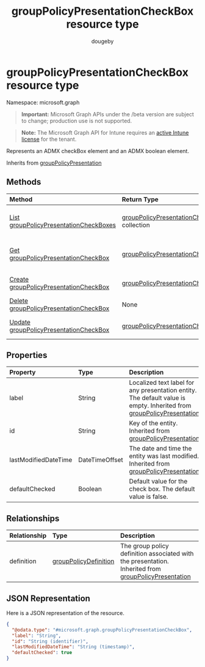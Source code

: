 ﻿---
title: "groupPolicyPresentationCheckBox resource type"
description: "Represents an ADMX checkBox element and an ADMX boolean element."
author: "dougeby"
localization_priority: Normal
ms.prod: "intune"
doc_type: resourcePageType
---

# groupPolicyPresentationCheckBox resource type

Namespace: microsoft.graph

> **Important:** Microsoft Graph APIs under the /beta version are subject to change; production use is not supported.

> **Note:** The Microsoft Graph API for Intune requires an [active Intune license](https://go.microsoft.com/fwlink/?linkid=839381) for the tenant.

Represents an ADMX checkBox element and an ADMX boolean element.

Inherits from [groupPolicyPresentation](../resources/intune-grouppolicy-grouppolicypresentation.md)

## Methods

| Method                                                                                                        | Return Type                                                                                                      | Description                                                                                                                                             |
| :------------------------------------------------------------------------------------------------------------ | :--------------------------------------------------------------------------------------------------------------- | :------------------------------------------------------------------------------------------------------------------------------------------------------ |
| [List groupPolicyPresentationCheckBoxes](../api/intune-grouppolicy-grouppolicypresentationcheckbox-list.md)   | [groupPolicyPresentationCheckBox](../resources/intune-grouppolicy-grouppolicypresentationcheckbox.md) collection | List properties and relationships of the [groupPolicyPresentationCheckBox](../resources/intune-grouppolicy-grouppolicypresentationcheckbox.md) objects. |
| [Get groupPolicyPresentationCheckBox](../api/intune-grouppolicy-grouppolicypresentationcheckbox-get.md)       | [groupPolicyPresentationCheckBox](../resources/intune-grouppolicy-grouppolicypresentationcheckbox.md)            | Read properties and relationships of the [groupPolicyPresentationCheckBox](../resources/intune-grouppolicy-grouppolicypresentationcheckbox.md) object.  |
| [Create groupPolicyPresentationCheckBox](../api/intune-grouppolicy-grouppolicypresentationcheckbox-create.md) | [groupPolicyPresentationCheckBox](../resources/intune-grouppolicy-grouppolicypresentationcheckbox.md)            | Create a new [groupPolicyPresentationCheckBox](../resources/intune-grouppolicy-grouppolicypresentationcheckbox.md) object.                              |
| [Delete groupPolicyPresentationCheckBox](../api/intune-grouppolicy-grouppolicypresentationcheckbox-delete.md) | None                                                                                                             | Deletes a [groupPolicyPresentationCheckBox](../resources/intune-grouppolicy-grouppolicypresentationcheckbox.md).                                        |
| [Update groupPolicyPresentationCheckBox](../api/intune-grouppolicy-grouppolicypresentationcheckbox-update.md) | [groupPolicyPresentationCheckBox](../resources/intune-grouppolicy-grouppolicypresentationcheckbox.md)            | Update the properties of a [groupPolicyPresentationCheckBox](../resources/intune-grouppolicy-grouppolicypresentationcheckbox.md) object.                |

## Properties

| Property             | Type           | Description                                                                                                                                                                        |
| :------------------- | :------------- | :--------------------------------------------------------------------------------------------------------------------------------------------------------------------------------- |
| label                | String         | Localized text label for any presentation entity. The default value is empty. Inherited from [groupPolicyPresentation](../resources/intune-grouppolicy-grouppolicypresentation.md) |
| id                   | String         | Key of the entity. Inherited from [groupPolicyPresentation](../resources/intune-grouppolicy-grouppolicypresentation.md)                                                            |
| lastModifiedDateTime | DateTimeOffset | The date and time the entity was last modified. Inherited from [groupPolicyPresentation](../resources/intune-grouppolicy-grouppolicypresentation.md)                               |
| defaultChecked       | Boolean        | Default value for the check box. The default value is false.                                                                                                                       |

## Relationships

| Relationship | Type                                                                              | Description                                                                                                                                                        |
| :----------- | :-------------------------------------------------------------------------------- | :----------------------------------------------------------------------------------------------------------------------------------------------------------------- |
| definition   | [groupPolicyDefinition](../resources/intune-grouppolicy-grouppolicydefinition.md) | The group policy definition associated with the presentation. Inherited from [groupPolicyPresentation](../resources/intune-grouppolicy-grouppolicypresentation.md) |

## JSON Representation

Here is a JSON representation of the resource.

<!-- {
  "blockType": "resource",
  "keyProperty": "id",
  "@odata.type": "microsoft.graph.groupPolicyPresentationCheckBox"
}
-->

```json
{
  "@odata.type": "#microsoft.graph.groupPolicyPresentationCheckBox",
  "label": "String",
  "id": "String (identifier)",
  "lastModifiedDateTime": "String (timestamp)",
  "defaultChecked": true
}
```
